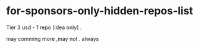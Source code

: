 # for-sponsors-only-hidden-repos-list


Tier 3 usd - 1 repo [idea only] .

may comming more ,may not .
always
